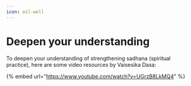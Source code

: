 ```yaml
---
icon: oil-well
---
```


# Deepen your understanding

To deepen your understanding of strengthening sadhana (spiritual practice), here are some video resources by Vaisesika Dasa:



{% embed url="https://www.youtube.com/watch?v=UGrzB8LkMQ4" %}
